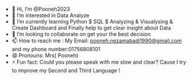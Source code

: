 - 👋 Hi, I’m @Pooneh2023
- 👀 I’m interested in Data Analyze
- 🌱 I’m currently learning Python $ SQL $ Analyzing & Visualysing & Create Dashboard and Finally help to get clear insight about Data
- 💞️ I’m looking to collaborate on get your the best decision 
- 📫 How to reach me : My Email: pooneh.nezamabadi1990@gmail.com and my phone number:01756808101
- 😄 Pronouns: Mrs( Pooneh)
- ⚡ Fun fact: Could you please speak with me slow and clear? Cause I try to improve my Second and Third Language !

<!---
Pooneh2023/Pooneh2023 is a ✨ special ✨ repository because its `README.md` (this file) appears on your GitHub profile.
You can click the Preview link to take a look at your changes.
--->
